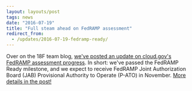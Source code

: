 ```yaml
---
layout: layouts/post
tags: news
date: "2016-07-19"
title: "Full steam ahead on FedRAMP assessment"
redirect_from:
  - /updates/2016-07-19-fedramp-ready/
---
```


Over on the 18F team blog, [we've posted an update on cloud.gov's FedRAMP assessment progress](https://18f.gsa.gov/2016/07/18/cloud-gov-full-steam-ahead-fedramp-assessment-process/). In short: we've passed the FedRAMP Ready milestone, and we expect to receive FedRAMP Joint Authorization Board (JAB) Provisional Authority to Operate (P-ATO) in November. [More details in the post!](https://18f.gsa.gov/2016/07/18/cloud-gov-full-steam-ahead-fedramp-assessment-process/)

